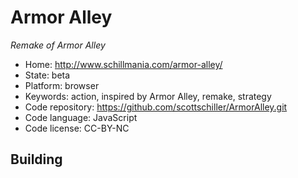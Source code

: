# Armor Alley

_Remake of Armor Alley_

- Home: http://www.schillmania.com/armor-alley/
- State: beta
- Platform: browser
- Keywords: action, inspired by Armor Alley, remake, strategy
- Code repository: https://github.com/scottschiller/ArmorAlley.git
- Code language: JavaScript
- Code license: CC-BY-NC

## Building
